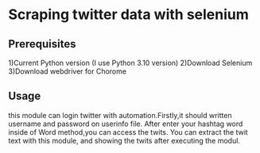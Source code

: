 
# Scraping twitter data with selenium

## Prerequisites

1)Current Python version (I use Python 3.10 version)
2)Download Selenium 
3)Download webdriver for Chorome

## Usage

this module can login twitter with automation.Firstly,it should written username and password on userinfo file.
After enter your hashtag word inside of Word method,you can access the twits.
You can extract the twit text with this module, and showing the twits after executing the modul.
